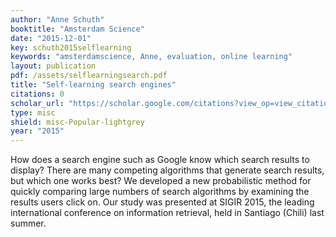 ```yaml
---
author: "Anne Schuth"
booktitle: "Amsterdam Science"
date: "2015-12-01"
key: schuth2015selflearning
keywords: "amsterdamscience, Anne, evaluation, online learning"
layout: publication
pdf: /assets/selflearningsearch.pdf
title: "Self-learning search engines"
citations: 0
scholar_url: "https://scholar.google.com/citations?view_op=view_citation&hl=en&user=Y3ahb_wAAAAJ&pagesize=100&citation_for_view=Y3ahb_wAAAAJ:foquWX3nUaYC"
type: misc
shield: misc-Popular-lightgrey
year: "2015"
---
```


How does a search engine such as Google know which search results to display? There are many competing algorithms that
generate search results, but which one works best? We developed a new probabilistic method for quickly comparing large
numbers of search algorithms by examining the results users click on. Our study was presented at SIGIR 2015, the leading
international conference on information retrieval, held in Santiago (Chili) last summer.

